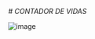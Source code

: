 <em> # CONTADOR DE VIDAS </em>

![image](https://github.com/OmarAlvrz/Little-Guy-Game/assets/127577075/4af3ea29-ac2d-40e5-9cc4-aa42d104490f)


